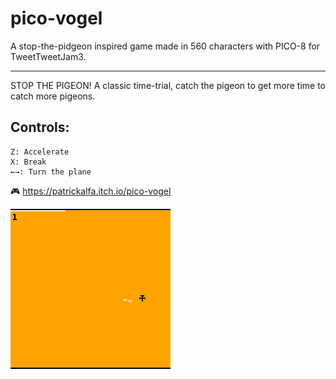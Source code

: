 # pico-vogel
A stop-the-pidgeon inspired game made in 560 characters with PICO-8 for TweetTweetJam3.

-------

STOP THE PIGEON!
A classic time-trial, catch the pigeon to get more time to catch more pigeons.

## Controls:
    Z: Accelerate
    X: Break
    ←→: Turn the plane
    
🎮 https://patrickalfa.itch.io/pico-vogel

![](pico-vogel.gif)